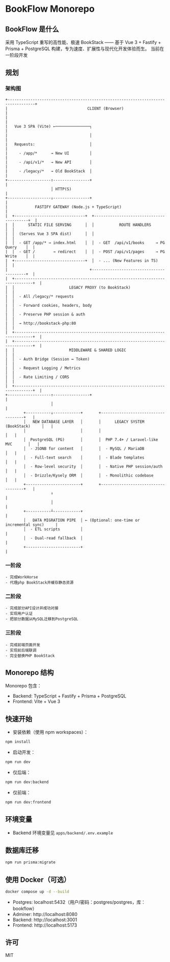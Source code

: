 # BookFlow Monorepo

## BookFlow 是什么
采用 TypeScript 重写的高性能、极速 BookStack —— 基于 Vue 3 + Fastify + Prisma + PostgreSQL 构建，专为速度、扩展性与现代化开发体验而生。
当前在一阶段开发

## 规划
###  架构图
```text
+----------------------------------------------------------------------------------+
|                                   CLIENT (Browser)                               |
|                                                                                  |
|   Vue 3 SPA (Vite) ←───────────────┐                                             |
|                                    │                                             |
|   Requests:                        │                                             |
|     - /app/*      → New UI         │                                             |
|     - /api/v1/*   → New API        │                                             |
|     - /legacy/*   → Old BookStack  │                                             |
+-------------------↑----------------+                                             |
                    │ HTTP(S)                                                      |
+-------------------↓----------------+                                             |
|            FASTIFY GATEWAY (Node.js + TypeScript)                               |
|  +-------------------------------+  +-----------------------------------------+  |
|  │      STATIC FILE SERVING      │  │           ROUTE HANDLERS                │  |
|  │  (Serves Vue 3 SPA dist)      │  │                                         │  |
|  │  - GET /app/* → index.html    │  │  - GET  /api/v1/books     → PG Query    │  |
|  │  - GET /        → redirect    │  │  - POST /api/v1/pages     → PG Write    │  |
|  +-------------------------------+  │  - ... (New Features in TS)             │  |
|                                    +-----------------------------------------+  |
|  +------------------------------------------------------------------------------+  |
|  │                        LEGACY PROXY (to BookStack)                           │  |
|  │  - All /legacy/* requests                                                    │  |
|  │  - Forward cookies, headers, body                                            │  |
|  │  - Preserve PHP session & auth                                               │  |
|  │  → http://bookstack-php:80                                                   │  |
|  +------------------------------------------------------------------------------+  |
|  +------------------------------------------------------------------------------+  |
|  │                        MIDDLEWARE & SHARED LOGIC                             │  |
|  │  - Auth Bridge (Session ↔ Token)                                             │  |
|  │  - Request Logging / Metrics                                                 │  |
|  │  - Rate Limiting / CORS                                                      │  |
|  +------------------------------------------------------------------------------+  |
+-------------------↑----------------+                                             |
                    │                                                              |
        +-----------↓------------+       +------------------------------------+   |
        │   NEW DATABASE LAYER   │       │      LEGACY SYSTEM (BookStack)     │   |
        │                        │       │                                    │   |
        │  PostgreSQL (PG)       │       │  PHP 7.4+ / Laravel-like MVC       │   |
        │  - JSONB for content   │       │  - MySQL / MariaDB                 │   |
        │  - Full-text search    │       │  - Blade templates                 │   |
        │  - Row-level security  │       │  - Native PHP session/auth         │   |
        │  - Drizzle/Kysely ORM  │       │  - Monolithic codebase             │   |
        +------------------------+       +------------------------------------+   |
                    ↑                                                              |
                    │                                                              |
        +-----------┴------------+                                                 |
        │   DATA MIGRATION PIPE  │ ← (Optional: one-time or incremental sync)     |
        │  - ETL scripts         │                                                 |
        │  - Dual-read fallback  │                                                 |
        +------------------------+                                                 |
```
### 一阶段
    
    - 完成WorkHorse
    - 代理php BookStack并缓存静态资源

### 二阶段
    
    - 完成部分API设计并成功对接
    - 实现用户认证
    - 把部分数据从MySQL迁移到PostgreSQL

### 三阶段

    - 完成前端页面开发
    - 实现前后端联调
    - 完全替换PHP BookStack


## Monorepo 结构
Monorepo 包含：
- Backend: TypeScript + Fastify + Prisma + PostgreSQL
- Frontend: Vite + Vue 3

## 快速开始

- 安装依赖（使用 npm workspaces）：

```bash
npm install
```

- 启动开发：

```bash
npm run dev
```

- 仅后端：

```bash
npm run dev:backend
```

- 仅前端：

```bash
npm run dev:frontend
```

## 环境变量

- Backend 环境变量见 `apps/backend/.env.example`

## 数据库迁移

```bash
npm run prisma:migrate
```

## 使用 Docker（可选）

```bash
docker compose up -d --build
```

- Postgres: localhost:5432（用户/密码：postgres/postgres，库：bookflow）
- Adminer: http://localhost:8080
- Backend: http://localhost:3001
- Frontend: http://localhost:5173

## 许可

MIT